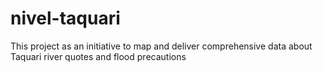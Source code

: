 # nivel-taquari
This project as an initiative to map and deliver comprehensive data about Taquari river quotes and flood precautions
